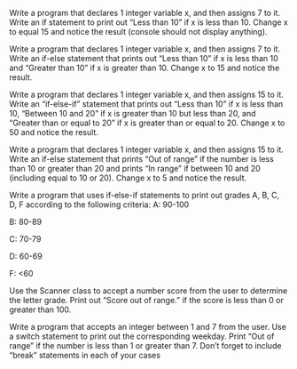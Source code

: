 Write a program that declares 1 integer variable x, and then assigns 7 to it. Write an if statement to print out “Less than 10” if x is less than 10. Change x to equal 15 and notice the result (console should not display anything).
 

Write a program that declares 1 integer variable x, and then assigns 7 to it. Write an if-else statement that prints out “Less than 10” if x is less than 10 and “Greater than 10” if x is greater than 10. Change x to 15 and notice the result.
 

Write a program that declares 1 integer variable x, and then assigns 15 to it. Write an “if-else-if” statement that prints out “Less than 10” if x is less than 10, “Between 10 and 20” if x is greater than 10 but less than 20, and “Greater than or equal to 20” if x is greater than or equal to 20. Change x to 50 and notice the result.
 

Write a program that declares 1 integer variable x, and then assigns 15 to it. Write an if-else statement that prints “Out of range” if the number is less than 10 or greater than 20 and prints “In range” if between 10 and 20 (including equal to 10 or 20). Change x to 5 and notice the result.
 

Write a program that uses if-else-if statements to print out grades A, B, C, D, F according to the following criteria:
A: 90-100

B: 80-89

C: 70-79

D: 60-69

F: <60

Use the Scanner class to accept a number score from the user to determine the letter grade. Print out “Score out of range.” if the score is less than 0 or greater than 100.

 

Write a program that accepts an integer between 1 and 7 from the user. Use a switch statement to print out the corresponding weekday. Print “Out of range” if the number is less than 1 or greater than 7. Don’t forget to include “break” statements in each of your cases
